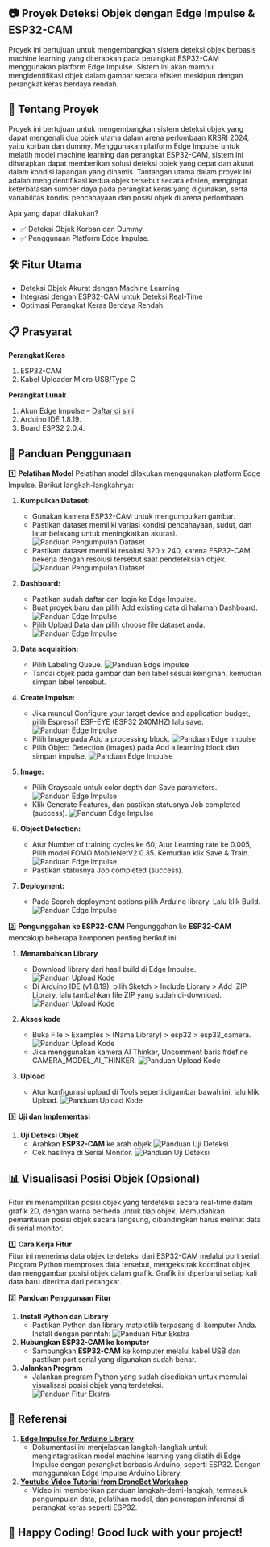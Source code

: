 ## 📷 Proyek Deteksi Objek dengan Edge Impulse & ESP32-CAM
Proyek ini bertujuan untuk mengembangkan sistem deteksi objek berbasis machine learning yang diterapkan pada perangkat ESP32-CAM menggunakan platform Edge Impulse. Sistem ini akan mampu mengidentifikasi objek dalam gambar secara efisien meskipun dengan perangkat keras berdaya rendah.

## 🚀 Tentang Proyek
Proyek ini bertujuan untuk mengembangkan sistem deteksi objek yang dapat mengenali dua objek utama dalam arena perlombaan KRSRI 2024, yaitu korban dan dummy. Menggunakan platform Edge Impulse untuk melatih model machine learning dan perangkat ESP32-CAM, sistem ini diharapkan dapat memberikan solusi deteksi objek yang cepat dan akurat dalam kondisi lapangan yang dinamis. Tantangan utama dalam proyek ini adalah mengidentifikasi kedua objek tersebut secara efisien, mengingat keterbatasan sumber daya pada perangkat keras yang digunakan, serta variabilitas kondisi pencahayaan dan posisi objek di arena perlombaan.

Apa yang dapat dilakukan?
- ✅ Deteksi Objek Korban dan Dummy.
- ✅ Penggunaan Platform Edge Impulse.

## 🛠️ Fitur Utama
- Deteksi Objek Akurat dengan Machine Learning
- Integrasi dengan ESP32-CAM untuk Deteksi Real-Time
- Optimasi Perangkat Keras Berdaya Rendah

## 📋 Prasyarat
**Perangkat Keras**
1. ESP32-CAM
2. Kabel Uploader Micro USB/Type C

**Perangkat Lunak**
1. Akun Edge Impulse – [Daftar di sini](https://www.edgeimpulse.com)
2. Arduino IDE 1.8.19.
3. Board ESP32 2.0.4.

## 📖 Panduan Penggunaan
1️⃣ **Pelatihan Model**
Pelatihan model dilakukan menggunakan platform Edge Impulse. Berikut langkah-langkahnya:
1. **Kumpulkan Dataset:**
    - Gunakan kamera ESP32-CAM untuk mengumpulkan gambar.
    - Pastikan dataset memiliki variasi kondisi pencahayaan, sudut, dan latar belakang untuk meningkatkan akurasi.
      ![Panduan Pengumpulan Dataset](./Documentation/images/Panduan_pengumpulan_dataset/1.1.jpg "Langkah 1.1 Pengumpulan Dataset")
    - Pastikan dataset memiliki resolusi 320 x 240, karena ESP32-CAM bekerja dengan resolusi tersebut saat pendeteksian objek.
      ![Panduan Pengumpulan Dataset](./Documentation/images/Panduan_pengumpulan_dataset/1.2.jpg "Langkah 1.2 Pengumpulan Dataset")
      
2. **Dashboard:**
    - Pastikan sudah daftar dan login ke Edge Impulse.
    - Buat proyek baru dan pilih Add existing data di halaman Dashboard.
      ![Panduan Edge Impulse](./Documentation/images/Panduan_edge_impulse/2.3.jpg "Langkah 2.3 Edge Impulse")
    - Pilih Upload Data dan pilih choose file dataset anda.
      ![Panduan Edge Impulse](./Documentation/images/Panduan_edge_impulse/2.4.jpg "Langkah 2.4 Edge Impulse")
      
3. **Data acquisition:**
    - Pilih Labeling Queue.
      ![Panduan Edge Impulse](./Documentation/images/Panduan_edge_impulse/2.5.jpg "Langkah 2.5 Edge Impulse")
    - Tandai objek pada gambar dan beri label sesuai keinginan, kemudian simpan label tersebut.
      
5. **Create Impulse:**
    - Jika muncul Configure your target device and application budget, pilih Espressif ESP-EYE (ESP32 240MHZ) lalu save.
      ![Panduan Edge Impulse](./Documentation/images/Panduan_edge_impulse/2.6.jpg "Langkah 2.6 Edge Impulse")
    - Pilih Image pada Add a processing block.
      ![Panduan Edge Impulse](./Documentation/images/Panduan_edge_impulse/2.7.jpg "Langkah 2.7 Edge Impulse")
    - Pilih Object Detection (images) pada Add a learning block dan simpan impulse.
      ![Panduan Edge Impulse](./Documentation/images/Panduan_edge_impulse/2.8.jpg "Langkah 2.8 Edge Impulse")
      
7. **Image:**
    - Pilih Grayscale untuk color depth dan Save parameters.
      ![Panduan Edge Impulse](./Documentation/images/Panduan_edge_impulse/2.9.jpg "Langkah 2.9 Edge Impulse")
    - Klik Generate Features, dan pastikan statusnya Job completed (success).
      ![Panduan Edge Impulse](./Documentation/images/Panduan_edge_impulse/2.11.jpg "Langkah 2.11 Edge Impulse")
      
8. **Object Detection:**
    - Atur Number of training cycles ke 60, Atur Learning rate ke 0.005, Pilih model FOMO MobileNetV2 0.35. Kemudian klik Save & Train.
      ![Panduan Edge Impulse](./Documentation/images/Panduan_edge_impulse/2.12.jpg "Langkah 2.12 Edge Impulse")
    - Pastikan statusnya Job completed (success).
      
9. **Deployment:**
    - Pada Search deployment options pilih Arduino library. Lalu klik Build.
      ![Panduan Edge Impulse](./Documentation/images/Panduan_edge_impulse/2.13.jpg "Langkah 2.13 Edge Impulse")

2️⃣ **Pengunggahan ke ESP32-CAM**
Pengunggahan ke **ESP32-CAM** mencakup beberapa komponen penting berikut ini:
1. **Menambahkan Library**
    - Download library dari hasil build di Edge Impulse.  
      ![Panduan Upload Kode](./Documentation/images/Panduan_upload_kode/1.1.jpg "Langkah 1.1 Upload")  
    - Di Arduino IDE (v1.8.19), pilih Sketch > Include Library > Add .ZIP Library, lalu tambahkan file ZIP yang sudah di-download.
      ![Panduan Upload Kode](./Documentation/images/Panduan_upload_kode/1.2.jpg "Langkah 1.2 Upload")

3. **Akses kode**
    - Buka File > Examples > (Nama Library) > esp32 > esp32_camera.
      ![Panduan Upload Kode](./Documentation/images/Panduan_upload_kode/1.3.jpg "Langkah 1.3 Upload")
    - Jika menggunakan kamera AI Thinker, Uncomment baris #define CAMERA_MODEL_AI_THINKER.
      ![Panduan Upload Kode](./Documentation/images/Panduan_upload_kode/1.4.jpg "Langkah 1.4 Upload")

5. **Upload**
    - Atur konfigurasi upload di Tools seperti digambar bawah ini, lalu klik Upload.
      ![Panduan Upload Kode](./Documentation/images/Panduan_upload_kode/1.5.jpg "Langkah 1.5 Upload")

3️⃣ **Uji dan Implementasi**
1. **Uji Deteksi Objek**
    - Arahkan **ESP32-CAM** ke arah objek
      ![Panduan Uji Deteksi](./Documentation/images/Uji_deteksi_objek/1.2.jpg "Langkah 1.2 Deteksi Objek")
    - Cek hasilnya di Serial Monitor.
      ![Panduan Uji Deteksi](./Documentation/images/Uji_deteksi_objek/1.1.jpg "Langkah 1.1 Deteksi Objek")

## 📊 **Visualisasi Posisi Objek (Opsional)**
Fitur ini menampilkan posisi objek yang terdeteksi secara real-time dalam grafik 2D, dengan warna berbeda untuk tiap objek. Memudahkan pemantauan posisi objek secara langsung, dibandingkan harus melihat data di serial monitor.

1️⃣ **Cara Kerja Fitur**  
Fitur ini menerima data objek terdeteksi dari ESP32-CAM melalui port serial. Program Python memproses data tersebut, mengekstrak koordinat objek, dan menggambar posisi objek dalam grafik. Grafik ini diperbarui setiap kali data baru diterima dari perangkat.

2️⃣ **Panduan Penggunaan Fitur**  
1. **Install Python dan Library**
    - Pastikan Python dan library matplotlib terpasang di komputer Anda. Install dengan perintah:
      ![Panduan Fitur Ekstra](./Documentation/images/Fitur_Ekstra/1.1.jpg "Langkah 1.1 Fitur Ekstra")  
2. **Hubungkan ESP32-CAM ke komputer**
    - Sambungkan **ESP32-CAM** ke komputer melalui kabel USB dan pastikan port serial yang digunakan sudah benar.  
3. **Jalankan Program**
    - Jalankan program Python yang sudah disediakan untuk memulai visualisasi posisi objek yang terdeteksi.  
      ![Panduan Fitur Ekstra](./Documentation/images/Fitur_Ekstra/1.3.jpg "Langkah 1.3 Fitur Ekstra")

## 🔗 **Referensi**
1. **[Edge Impulse for Arduino Library](https://docs.edgeimpulse.com/docs/run-inference/arduino-library)**
    - Dokumentasi ini menjelaskan langkah-langkah untuk mengintegrasikan model machine learning yang dilatih di Edge Impulse dengan perangkat berbasis Arduino, seperti ESP32. Dengan menggunakan Edge Impulse Arduino Library.
2. **[Youtube Video Tutorial from DroneBot Workshop](https://www.youtube.com/watch?v=HDRvZ_BYd08&list=WL&index=6&t=1731s)**
    - Video ini memberikan panduan langkah-demi-langkah, termasuk pengumpulan data, pelatihan model, dan penerapan inferensi di perangkat keras seperti ESP32.

## 🎉 **Happy Coding! Good luck with your project!**
